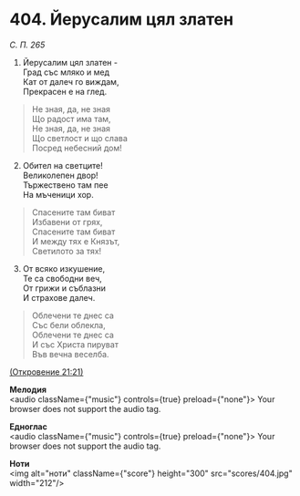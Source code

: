 # 404. Йерусалим цял златен  

*С. П. 265*  

1. Йерусалим цял златен -  
Град със мляко и мед  
Кат от далеч го виждам,  
Прекрасен е на глед.  

> Не зная, да, не зная  
> Що радост има там,  
> Не зная, да, не зная  
> Що светлост и що слава  
> Посред небесний дом!  

2. Обител на светците!  
Великолепен двор!  
Тържествено там пее  
На мъченици хор.  

> Спасените там биват  
> Избавени от грях,  
> Спасените там биват  
> И между тях е Князът,  
> Светилото за тях!  

3. От всяко изкушение,  
Те са свободни веч,  
От грижи и съблазни  
И страхове далеч.  

> Облечени те днес са  
> Със бели облекла,  
> Облечени те днес са  
> И със Христа пируват  
> Във вечна веселба.  

[(Откровение 21:21)](http://biblia.bg/index.php?k=66&g=21&s=21)  

__Мелодия__  
<audio className={"music"} controls={true} preload={"none"}><source src="mp3/404.mp3" type="audio/mpeg"/>
Your browser does not support the audio tag.
</audio>  

__Едноглас__  
<audio className={"music"} controls={true} preload={"none"}><source src="transp/404.mp3" type="audio/mpeg"/>
Your browser does not support the audio tag.
</audio>  

__Ноти__  
<img alt="ноти" className={"score"} height="300" src="scores/404.jpg" width="212"/>
